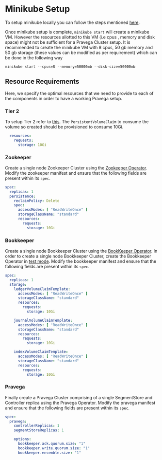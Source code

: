 # Minikube Setup

To setup minikube locally you can follow the steps mentioned [here](https://github.com/pravega/pravega/wiki/Kubernetes-Based-System-Test-Framework#minikube-setup).

Once minikube setup is complete, `minikube start` will create a minikube VM. However the resources allotted to this VM (i.e cpus , memory and disk space) might not be sufficient for a Pravega Cluster setup. It is recommended to create the minikube VM with 8 cpus, 50 gb memory and 50 gb storage (these values can be modified as per requirement) which can be done in the following way

```
minikube start --cpus=8 --memory=50000mb --disk-size=50000mb
```

## Resource Requirements

Here, we specify the optimal resources that we need to provide to each of the components in order to have a working Pravega setup.

### Tier 2
To setup Tier 2 refer to [this](tier2.md#tier-2-storage). The `PersistentVolumeClaim` to consume the volume so created should be provisioned to consume 10Gi.

```yaml
  resources:
    requests:
      storage: 10Gi
```

### Zookeeper
Create a single node Zookeeper Cluster using the [Zookeeper Operator](https://github.com/pravega/zookeeper-operator). Modify the zookeeper manifest and ensure that the following fields are present within its `spec`.

```yaml
spec:
  replicas: 1
  persistence:
    reclaimPolicy: Delete
    spec:
      accessModes: [ "ReadWriteOnce" ]
      storageClassName: "standard"
      resources:
        requests:
          storage: 10Gi
```

### Bookkeeper
Create a single node Bookkeeper Cluster using the [BookKeeper Operator](https://github.com/pravega/bookkeeper-operator). In order to create a single node Bookkeeper Cluster, create the Bookkeeper Operator in [test mode](https://github.com/pravega/bookkeeper-operator#install-the-operator-in-test-mode). Modify the bookkeeper manifest and ensure that the following fields are present within its `spec`.

```yaml
spec:
  replicas: 1
  storage:
    ledgerVolumeClaimTemplate:
      accessModes: [ "ReadWriteOnce" ]
      storageClassName: "standard"
      resources:
        requests:
          storage: 10Gi

    journalVolumeClaimTemplate:
      accessModes: [ "ReadWriteOnce" ]
      storageClassName: "standard"
      resources:
        requests:
          storage: 10Gi

    indexVolumeClaimTemplate:
      accessModes: [ "ReadWriteOnce" ]
      storageClassName: "standard"
      resources:
        requests:
          storage: 10Gi
```

### Pravega
Finally create a Pravega Cluster comprising of a single SegmentStore and Controller replica using the Pravega Operator. Modify the pravega manifest and ensure that the following fields are present within its `spec`.

```yaml
spec:
  pravega:
    controllerReplicas: 1
    segmentStoreReplicas: 1

    options:
      bookkeeper.ack.quorum.size: "1"
      bookkeeper.write.quorum.size: "1"
      bookkeeper.ensemble.size: "1"
```
